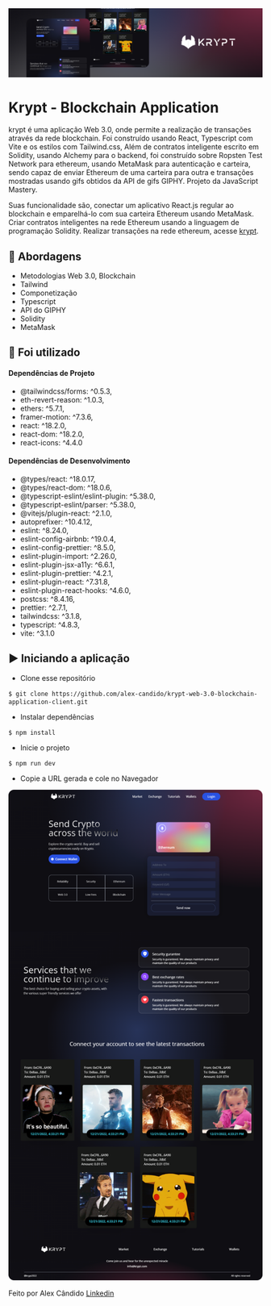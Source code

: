 <img alt="Ignite" src="/src/assets/krypt-application.png" />

# Krypt - Blockchain Application

krypt é uma aplicação Web 3.0, onde permite a realização de transações através da rede blockchain. 
Foi construído usando React, Typescript com Vite e os estilos com Tailwind.css, Além de contratos inteligente escrito em Solidity, usando Alchemy para o backend, foi construído sobre Ropsten Test Network para ethereum, usando MetaMask para autenticação e carteira, sendo capaz de enviar Ethereum de uma carteira para outra e transações mostradas usando gifs obtidos da API de gifs GIPHY. Projeto da JavaScript Mastery.

Suas funcionalidade são, conectar um aplicativo React.js regular ao blockchain e emparelhá-lo com sua carteira Ethereum usando MetaMask. Criar contratos inteligentes na rede Ethereum usando a linguagem de programação Solidity. Realizar transações na rede ethereum, acesse [krypt](https://krypt-blockchain-application.netlify.app/).

## 🚀 Abordagens

- Metodologias Web 3.0, Blockchain
- Tailwind
- Componetização
- Typescript
- API do GIPHY
- Solidity
- MetaMask

## 📌 Foi utilizado

#### Dependências de Projeto

- @tailwindcss/forms: ^0.5.3,
- eth-revert-reason: ^1.0.3,
- ethers: ^5.7.1,
- framer-motion: ^7.3.6,
- react: ^18.2.0,
- react-dom: ^18.2.0,
- react-icons: ^4.4.0

#### Dependências de Desenvolvimento

- @types/react: ^18.0.17,
- @types/react-dom: ^18.0.6,
- @typescript-eslint/eslint-plugin: ^5.38.0,
- @typescript-eslint/parser: ^5.38.0,
- @vitejs/plugin-react: ^2.1.0,
- autoprefixer: ^10.4.12,
- eslint: ^8.24.0,
- eslint-config-airbnb: ^19.0.4,
- eslint-config-prettier: ^8.5.0,
- eslint-plugin-import: ^2.26.0,
- eslint-plugin-jsx-a11y: ^6.6.1,
- eslint-plugin-prettier: ^4.2.1,
- eslint-plugin-react: ^7.31.8,
- eslint-plugin-react-hooks: ^4.6.0,
- postcss: ^8.4.16,
- prettier: ^2.7.1,
- tailwindcss: ^3.1.8,
- typescript: ^4.8.3,
- vite: ^3.1.0

## ▶️ Iniciando a aplicação

- Clone esse repositório
```
$ git clone https://github.com/alex-candido/krypt-web-3.0-blockchain-application-client.git
```
- Instalar dependências
```
$ npm install
```

- Inicie o projeto
```
$ npm run dev
```

- Copie a URL gerada e cole no Navegador

<img src="/src/assets/Krypt-page.png" alt="Krypt">

Feito por Alex Cândido [Linkedin](https://www.linkedin.com/in/alexcndd/)
